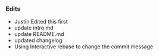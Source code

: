 ### Edits
- Justin Edited this first
- update intro.md
- update README.md
- updated changelog
- Using Interactive rebase to change the commit message
